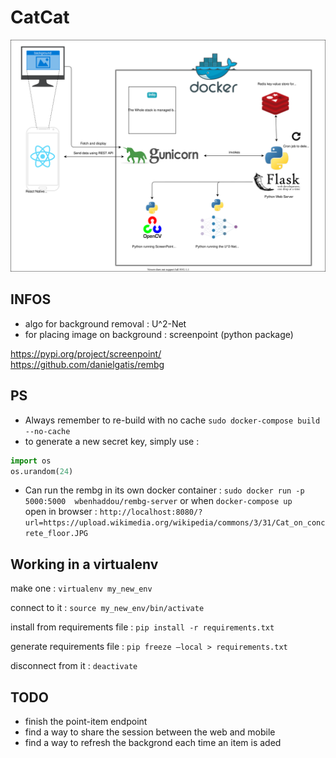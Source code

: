 # CatCat


![Architecture Description](./overview.drawio.svg)
## INFOS
- algo for background removal : U^2-Net
- for placing image on background : screenpoint (python package) 

https://pypi.org/project/screenpoint/ <br>
https://github.com/danielgatis/rembg


## PS
- Always remember to re-build with no cache `sudo docker-compose build --no-cache` 
- to generate a new secret key, simply use :
```python
import os
os.urandom(24)
```

- Can run the rembg in its own docker container : `sudo docker run -p 5000:5000  wbenhaddou/rembg-server`
or when `docker-compose up` <br>
open in browser : `http://localhost:8080/?url=https://upload.wikimedia.org/wikipedia/commons/3/31/Cat_on_concrete_floor.JPG`

## Working in a virtualenv

make one :
`virtualenv my_new_env`

connect to it :
`source my_new_env/bin/activate`

install from requirements file :
`pip install -r requirements.txt`

generate requirements file :
`pip freeze —local > requirements.txt`

disconnect from it :
`deactivate`

## TODO
- finish the point-item endpoint
- find a way to share the session between the web and mobile
- find a way to refresh the backgrond each time an item is aded